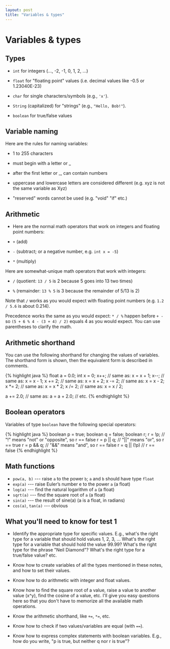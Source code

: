 ```yaml
---
layout: post
title: "Variables & types"
---
```


# Variables & types

## Types

- `int` for integers (..., -2, -1, 0, 1, 2, ...)

- `float` for "floating point" values (i.e. decimal values like -0.5 or 1.23040E-23)

- `char` for single characters/symbols (e.g., `'x'`).

- `String` (capitalized) for "strings" (e.g., `"Hello, Bob!"`).

- `boolean` for true/false values

## Variable naming

Here are the rules for naming variables:

- 1 to 255 characters

- must begin with a letter or _

- after the first letter or _, can contain numbers

- uppercase and lowercase letters are considered different (e.g. xyz is not the same variable as Xyz)

- "reserved" words cannot be used (e.g. "void" "if" etc.)

## Arithmetic

- Here are the normal math operators that work on integers and floating point numbers:

- `+` (add)

- `-` (subtract; or a negative number, e.g. `int x = -5`)

- `*` (multiply)

Here are somewhat-unique math operators that work with integers:

- `/` (quotient: `13 / 5` is 2 because 5 goes into 13 two times)

- `%` (remainder: `13 % 5` is 3 because the remainder of 5/13 is 2)

Note that `/` works as you would expect with floating point numbers
(e.g. `1.2 / 5.6` is about 0.214).

Precedence works the same as you would expect: `* / %` happen before
`+ -` so `(5 + 6 % 4 - (3 + 4) / 2)` equals 4 as you would expect. You
can use parentheses to clarify the math.

## Arithmetic shorthand

You can use the following shorthand for changing the values of
variables. The shorthand form is shown, then the equivalent form is
described in comments.

{% highlight java %}
float a = 0.0;
int x = 0;
x++;            // same as: x = x + 1;
x--;            // same as: x = x - 1;
x += 2;         // same as: x = x + 2;
x -= 2;         // same as: x = x - 2;
x *= 2;         // same as: x = x * 2;
x /= 2;         // same as: x = x / 2;
    
a += 2.0;       // same as: a = a + 2.0;
// etc.
{% endhighlight %}

## Boolean operators

Variables of type `boolean` have the following special operators:

{% highlight java %}
boolean p = true;
boolean q = false;
boolean r;
r = !p;        // "!" means "not" or "opposite", so r == false
r = p || q;    // "||" means "or", so r == true
r = p && q;    // "&&" means "and", so r == false
r = q || (!p)  // r == false
{% endhighlight %}

## Math functions

- `pow(a, b)` --- raise `a` to the power `b`; `a` and `b` should have type `float`
- `exp(a)` --- raise Euler’s number e to the power `a` (a float)
- `log(a)` --- find the natural logarithm of `a` (a float)
- `sqrt(a)` --- find the square root of `a` (a float)
- `sin(a)` --- the result of sine(a) (a is a float, in radians)
- `cos(a)`, `tan(a)` --- obvious

## What you'll need to know for test 1

- Identify the appropriate type for specific values. E.g., what's the
  right type for a variable that should hold values 1, 2, 3,
  ... What's the right type for a variable that should hold the value
  99.99? What's the right type for the phrase "Neil Diamond"? What's
  the right type for a true/false value? etc.

- Know how to create variables of all the types mentioned in these
  notes, and how to set their values.

- Know how to do arithmetic with integer and float values.

- Know how to find the square root of a value, raise a value to
  another value (x^y), find the cosine of a value, etc. I'll give you
  easy questions here so that you don't have to memorize all the
  available math operations.

- Know the arithmetic shorthand, like `+=`, `*=`, etc.

- Know how to check if two values/variables are equal (with `==`).

- Know how to express complex statements with boolean variables. E.g.,
  how do you write, "p is true, but neither q nor r is true"?

